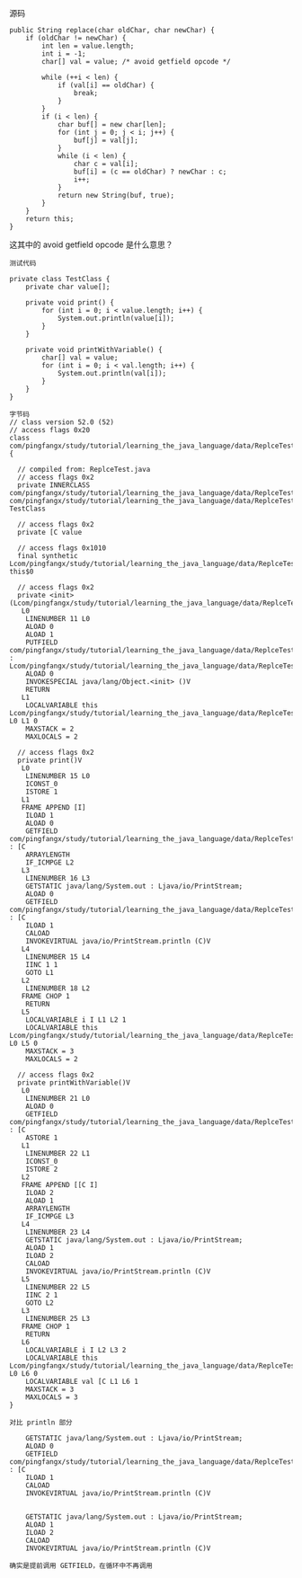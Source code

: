 源码

    public String replace(char oldChar, char newChar) {
        if (oldChar != newChar) {
            int len = value.length;
            int i = -1;
            char[] val = value; /* avoid getfield opcode */

            while (++i < len) {
                if (val[i] == oldChar) {
                    break;
                }
            }
            if (i < len) {
                char buf[] = new char[len];
                for (int j = 0; j < i; j++) {
                    buf[j] = val[j];
                }
                while (i < len) {
                    char c = val[i];
                    buf[i] = (c == oldChar) ? newChar : c;
                    i++;
                }
                return new String(buf, true);
            }
        }
        return this;
    }
    
这其中的 avoid getfield opcode 是什么意思？

    测试代码
    
    private class TestClass {
        private char value[];

        private void print() {
            for (int i = 0; i < value.length; i++) {
                System.out.println(value[i]);
            }
        }

        private void printWithVariable() {
            char[] val = value;
            for (int i = 0; i < val.length; i++) {
                System.out.println(val[i]);
            }
        }
    }
    
    字节码
    // class version 52.0 (52)
    // access flags 0x20
    class com/pingfangx/study/tutorial/learning_the_java_language/data/ReplceTest$TestClass {

      // compiled from: ReplceTest.java
      // access flags 0x2
      private INNERCLASS com/pingfangx/study/tutorial/learning_the_java_language/data/ReplceTest$TestClass com/pingfangx/study/tutorial/learning_the_java_language/data/ReplceTest TestClass

      // access flags 0x2
      private [C value

      // access flags 0x1010
      final synthetic Lcom/pingfangx/study/tutorial/learning_the_java_language/data/ReplceTest; this$0

      // access flags 0x2
      private <init>(Lcom/pingfangx/study/tutorial/learning_the_java_language/data/ReplceTest;)V
       L0
        LINENUMBER 11 L0
        ALOAD 0
        ALOAD 1
        PUTFIELD com/pingfangx/study/tutorial/learning_the_java_language/data/ReplceTest$TestClass.this$0 : Lcom/pingfangx/study/tutorial/learning_the_java_language/data/ReplceTest;
        ALOAD 0
        INVOKESPECIAL java/lang/Object.<init> ()V
        RETURN
       L1
        LOCALVARIABLE this Lcom/pingfangx/study/tutorial/learning_the_java_language/data/ReplceTest$TestClass; L0 L1 0
        MAXSTACK = 2
        MAXLOCALS = 2

      // access flags 0x2
      private print()V
       L0
        LINENUMBER 15 L0
        ICONST_0
        ISTORE 1
       L1
       FRAME APPEND [I]
        ILOAD 1
        ALOAD 0
        GETFIELD com/pingfangx/study/tutorial/learning_the_java_language/data/ReplceTest$TestClass.value : [C
        ARRAYLENGTH
        IF_ICMPGE L2
       L3
        LINENUMBER 16 L3
        GETSTATIC java/lang/System.out : Ljava/io/PrintStream;
        ALOAD 0
        GETFIELD com/pingfangx/study/tutorial/learning_the_java_language/data/ReplceTest$TestClass.value : [C
        ILOAD 1
        CALOAD
        INVOKEVIRTUAL java/io/PrintStream.println (C)V
       L4
        LINENUMBER 15 L4
        IINC 1 1
        GOTO L1
       L2
        LINENUMBER 18 L2
       FRAME CHOP 1
        RETURN
       L5
        LOCALVARIABLE i I L1 L2 1
        LOCALVARIABLE this Lcom/pingfangx/study/tutorial/learning_the_java_language/data/ReplceTest$TestClass; L0 L5 0
        MAXSTACK = 3
        MAXLOCALS = 2

      // access flags 0x2
      private printWithVariable()V
       L0
        LINENUMBER 21 L0
        ALOAD 0
        GETFIELD com/pingfangx/study/tutorial/learning_the_java_language/data/ReplceTest$TestClass.value : [C
        ASTORE 1
       L1
        LINENUMBER 22 L1
        ICONST_0
        ISTORE 2
       L2
       FRAME APPEND [[C I]
        ILOAD 2
        ALOAD 1
        ARRAYLENGTH
        IF_ICMPGE L3
       L4
        LINENUMBER 23 L4
        GETSTATIC java/lang/System.out : Ljava/io/PrintStream;
        ALOAD 1
        ILOAD 2
        CALOAD
        INVOKEVIRTUAL java/io/PrintStream.println (C)V
       L5
        LINENUMBER 22 L5
        IINC 2 1
        GOTO L2
       L3
        LINENUMBER 25 L3
       FRAME CHOP 1
        RETURN
       L6
        LOCALVARIABLE i I L2 L3 2
        LOCALVARIABLE this Lcom/pingfangx/study/tutorial/learning_the_java_language/data/ReplceTest$TestClass; L0 L6 0
        LOCALVARIABLE val [C L1 L6 1
        MAXSTACK = 3
        MAXLOCALS = 3
    }

    对比 println 部分
    
        GETSTATIC java/lang/System.out : Ljava/io/PrintStream;
        ALOAD 0
        GETFIELD com/pingfangx/study/tutorial/learning_the_java_language/data/ReplceTest$TestClass.value : [C
        ILOAD 1
        CALOAD
        INVOKEVIRTUAL java/io/PrintStream.println (C)V
        
        
        GETSTATIC java/lang/System.out : Ljava/io/PrintStream;
        ALOAD 1
        ILOAD 2
        CALOAD
        INVOKEVIRTUAL java/io/PrintStream.println (C)V
        
    确实是提前调用 GETFIELD，在循环中不再调用
